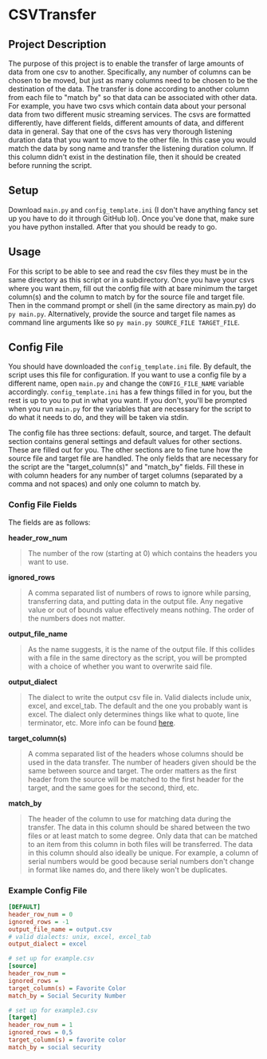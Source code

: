 # CSVTransfer

## Project Description
The purpose of this project is to enable the transfer of large amounts of 
data from one csv to another. Specifically, any number of columns can be
chosen to be moved, but just as many columns need to be chosen to be the
destination of the data. The transfer is done according to another column
from each file to "match by" so that data can be associated with other data.
For example, you have two csvs which contain data about your personal data from
two different music streaming services. The csvs are formatted differently,
have different fields, different amounts of data, and different data in general.
Say that one of the csvs has very thorough listening duration data that you want
to move to the other file. In this case you would match the data by song name
and transfer the listening duration column. If this column didn't exist in the
destination file, then it should be created before running the script.

## Setup
Download `main.py` and `config_template.ini` (I don't have anything fancy set 
up you have to do it through GitHub lol). Once you've done that, make sure you
have python installed. After that you should be ready to go.

## Usage
For this script to be able to see and read the csv files they must be in the
same directory as this script or in a subdirectory. Once you have your csvs
where you want them, fill out the config file with at bare minimum the target
column(s) and the column to match by for the source file and target file.
Then in the command prompt or shell (in the same directory as main.py) do 
`py main.py`. Alternatively, provide the source and target file names as
command line arguments like so `py main.py SOURCE_FILE TARGET_FILE`.

## Config File
You should have downloaded the `config_template.ini` file. By default, the
script uses this file for configuration. If you want to use a config file by
a different name, open `main.py` and change the `CONFIG_FILE_NAME` variable 
accordingly. `config_template.ini` has a few things filled in for you, but 
the rest is up to you to put in what you want. If you don't, you'll be 
prompted when you run `main.py` for the variables that are necessary for 
the script to do what it needs to do, and they will be taken via stdin.

The config file has three sections: default, source, and target. The default
section contains general settings and default values for other sections. These
are filled out for you. The other sections are to fine tune how the source file
and target file are handled. The only fields that are necessary for the script
are the "target_column(s)" and "match_by" fields. Fill these in with column
headers for any number of target columns (separated by a comma and not spaces)
and only one column to match by.

### Config File Fields
The fields are as follows:

**header_row_num**
> The number of the row (starting at 0) which contains the headers you want to
use.

**ignored_rows**
> A comma separated list of numbers of rows to ignore while parsing, 
transferring data, and putting data in the output file. Any negative value or
out of bounds value effectively means nothing. The order of the numbers does
not matter.

**output_file_name**
> As the name suggests, it is the name of the output file. If this collides with
a file in the same directory as the script, you will be prompted with a choice of
whether you want to overwrite said file.

**output_dialect**
> The dialect to write the output csv file in. Valid dialects include unix,
excel, and excel_tab. The default and the one you probably want is excel. The
dialect only determines things like what to quote, line terminator, etc. More
info can be found [here](https://docs.python.org/3/library/csv.html#csv.excel).

**target_column(s)**
> A comma separated list of the headers whose columns should be used in the data
transfer. The number of headers given should be the same between source and 
target. The order matters as the first header from the source will be matched to
the first header for the target, and the same goes for the second, third, etc.

**match_by**
> The header of the column to use for matching data during the transfer. The data
in this column should be shared between the two files or at least match to some
degree. Only data that can be matched to an item from this column in both files
will be transferred. The data in this column should also ideally be unique. For
example, a column of serial numbers would be good because serial numbers don't
change in format like names do, and there likely won't be duplicates.

### Example Config File
```ini
[DEFAULT]
header_row_num = 0
ignored_rows = -1
output_file_name = output.csv
# valid dialects: unix, excel, excel_tab
output_dialect = excel

# set up for example.csv
[source]
header_row_num =
ignored_rows =
target_column(s) = Favorite Color
match_by = Social Security Number

# set up for example3.csv
[target]
header_row_num = 1
ignored_rows = 0,5
target_column(s) = favorite color
match_by = social security
```